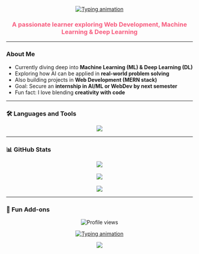 <p align="center">
  <a href="https://git.io/typing-svg">
    <img src="https://readme-typing-svg.herokuapp.com?size=28&duration=3000&color=F75C7E&center=true&vCenter=true&width=600&lines=Hi+%F0%9F%91%8B%2C+I'm+Koena+Banerjee;Passionate+about+ML+%26+DL;Web+Development+Enthusiast;Always+Learning+New+Things!+%F0%9F%8C%B8" alt="Typing animation" />
  </a>
</p>

<h3 align="center" style="color:#F75C7E;">A passionate learner exploring Web Development, Machine Learning & Deep Learning</h3>

---

###  About Me
- Currently diving deep into **Machine Learning (ML) & Deep Learning (DL)**  
- Exploring how AI can be applied in **real-world problem solving**  
- Also building projects in **Web Development (MERN stack)**  
- Goal: Secure an **internship in AI/ML or WebDev by next semester**  
- Fun fact: I love blending **creativity with code**  

---

### 🛠️ Languages and Tools
<p align="center">
  <img src="https://skillicons.dev/icons?i=html,css,js,react,nodejs,python,java,git,github,mysql" />
</p>

---

### 📊 GitHub Stats 
<p align="center">
  <img src="https://github-readme-stats.vercel.app/api?username=KoenaBanerjee&show_icons=true&bg_color=000000&title_color=F75C7E&icon_color=F75C7E&text_color=FFFFFF" />
  <br/> </br>
  <img src="https://github-readme-streak-stats.herokuapp.com?user=KoenaBanerjee&theme=black-ice&ring=F75C7E&fire=F75C7E&currStreakLabel=F75C7E" />
  <br/> </br>
  <img src="https://github-readme-stats.vercel.app/api/top-langs/?username=KoenaBanerjee&layout=compact&bg_color=000000&title_color=F75C7E&text_color=FFFFFF" />
</p>

---

### 🎀 Fun Add-ons
<p align="center">
  <img src="https://komarev.com/ghpvc/?username=KoenaBanerjee&color=F75C7E" alt="Profile views" />
</p>

<p align="center">
  <a href="https://git.io/typing-svg">
    <img src="https://readme-typing-svg.herokuapp.com?size=22&duration=3000&color=F75C7E&center=true&vCenter=true&width=500&lines=AI+%7C+WebDev+%7C+Cybersecurity+Explorer;Always+Learning+New+Things!" alt="Typing animation" />
  </a>
</p>

<!-- Pink Footer Wave -->
<p align="center">
  <img src="https://capsule-render.vercel.app/api?type=waving&color=ff69b4,ff1493,ffc0cb&height=120&section=footer&background=transparent"/>
</p>




<!--
**koenabanerjee/koenabanerjee** is a ✨ _special_ ✨ repository because its `README.md` (this file) appears on your GitHub profile.

Here are some ideas to get you started:

- 🔭 I’m currently working on ...
- 🌱 I’m currently learning ...
- 👯 I’m looking to collaborate on ...
- 🤔 I’m looking for help with ...
- 💬 Ask me about ...
- 📫 How to reach me: ...
- 😄 Pronouns: ...
- ⚡ Fun fact: ...
-->
